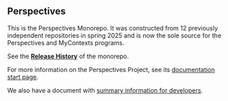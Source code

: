 ## Perspectives

This is the Perspectives Monorepo. It was constructed from 12 previously independent repositories in spring 2025 and is now the sole source for the Perspectives and MyContexts programs. 


See the [**Release History**](https://github.com/joopringelberg/perspectives-monorepo/blob/master/RELEASES.md) of the monorepo.

For more information on the Perspectives Project, see its [documentation start page](https://joopringelberg.github.io/perspectives-documentation/).

We also have a document with [summary information for developers](https://github.com/joopringelberg/perspectives-monorepo/blob/master/localdevelopment.md).